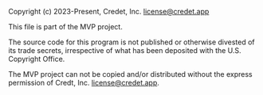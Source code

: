 Copyright (c) 2023-Present, Credet, Inc. license@credet.app

This file is part of the MVP project.

The source code for this program is not published or otherwise
divested of its trade secrets, irrespective of what has been
deposited with the U.S. Copyright Office.

The MVP project can not be copied and/or distributed without the express
permission of Credt, Inc. license@credet.app.
